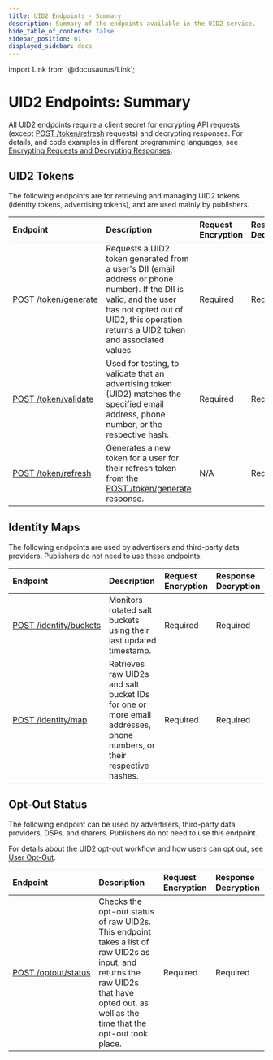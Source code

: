```yaml
---
title: UID2 Endpoints - Summary
description: Summary of the endpoints available in the UID2 service.
hide_table_of_contents: false
sidebar_position: 01
displayed_sidebar: docs
---
```


import Link from '@docusaurus/Link';

# UID2 Endpoints: Summary

All UID2 endpoints require a client secret for encrypting API requests (except [POST&nbsp;/token/refresh](post-token-refresh.md) requests) and decrypting responses. For details, and code examples in different programming languages, see [Encrypting Requests and Decrypting Responses](../getting-started/gs-encryption-decryption.md).

## UID2 Tokens

The following endpoints are for retrieving and managing UID2 tokens (identity tokens, advertising tokens), and are used mainly by publishers.

| Endpoint | Description | Request Encryption | Response Decryption |
| :--- | :--- | :--- | :--- |
| [POST&nbsp;/token/generate](post-token-generate.md) | Requests a UID2 token generated from a user's <Link href="../ref-info/glossary-uid#gl-dii">DII</Link> (email address or phone number). If the DII is valid, and the user has not opted out of UID2, this operation returns a UID2 token and associated values. | Required | Required |
| [POST&nbsp;/token/validate](post-token-validate.md) | Used for testing, to validate that an advertising token (UID2) matches the specified email address, phone number, or the respective hash. | Required | Required |
| [POST&nbsp;/token/refresh](post-token-refresh.md) | Generates a new token for a user for their refresh token from the [POST&nbsp;/token/generate](post-token-generate.md) response. | N/A | Required |

## Identity Maps

The following endpoints are used by advertisers and third-party data providers. Publishers do not need to use these endpoints.

| Endpoint | Description | Request Encryption | Response Decryption |
| :--- | :--- | :--- | :--- |
| [POST&nbsp;/identity/buckets](post-identity-buckets.md) | Monitors rotated salt buckets using their last updated timestamp. | Required | Required |
| [POST&nbsp;/identity/map](post-identity-map.md) | Retrieves raw UID2s and salt bucket IDs for one or more email addresses, phone numbers, or their respective hashes.  | Required | Required |

## Opt-Out Status

The following endpoint can be used by advertisers, third-party data providers, DSPs, and sharers. Publishers do not need to use this endpoint.

For details about the UID2 opt-out workflow and how users can opt out, see [User Opt-Out](../getting-started/gs-opt-out.md).

| Endpoint | Description | Request Encryption | Response Decryption |
| :--- | :--- | :--- | :--- |
| [POST&nbsp;/optout/status](post-optout-status.md) | Checks the opt-out status of raw UID2s. This endpoint takes a list of raw UID2s as input, and returns the raw UID2s that have opted out, as well as the time that the opt-out took place.  | Required | Required |
